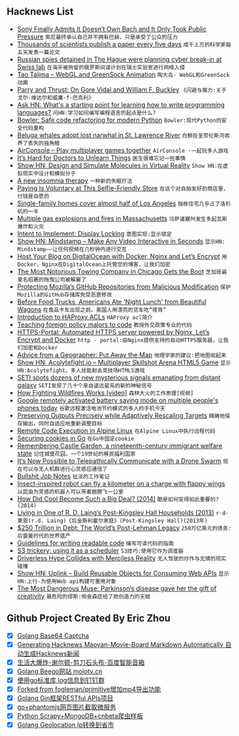 ## Hacknews List


- [Sony Finally Admits It Doesn’t Own Bach and It Only Took Public Pressure](https://www.eff.org/deeplinks/2018/09/sony-finally-admits-it-doesnt-own-bach-and-it-only-took-public-pressure)  `索尼最终承认自己并不拥有巴赫，只是承受了公众的压力`
- [Thousands of scientists publish a paper every five days](https://www.nature.com/articles/d41586-018-06185-8)  `成千上万的科学家每五天发表一篇论文`
- [Russian spies detained in The Hague were planning cyber break-in at Swiss lab](https://www.dutchnews.nl/news/2018/09/russian-spies-detained-in-the-hague-were-planning-cyber-break-in-at-swiss-lab-nrc/)  `在海牙被拘留的俄罗斯间谍计划在瑞士实验室进行网络入侵`
- [Tao Tajima – WebGL and GreenSock Animation](http://taotajima.jp/)  `陶大岛- WebGL和GreenSock动画`
- [Parry and Thrust: On Gore Vidal and William F. Buckley](https://www.laphamsquarterly.org/rivalry-feud/parry-and-thrust)  `《闪避与推力:关于戈尔·维达尔和威廉·f·巴克利》`
- [Ask HN: What&#39;s a starting point for learning how to write programming languages?](item?id=17965917)  `问HN:学习如何编写编程语言的起点是什么?`
- [Bowler: Safe code refactoring for modern Python](https://pybowler.io/)  `Bowler:现代Python的安全代码重构`
- [Beluga whales adopt lost narwhal in St. Lawrence River](https://www.cbc.ca/news/technology/belugas-narwhal-stlawrence-1.4820602)  `白鲸在圣劳伦斯河收养了丢失的独角鲸`
- [AirConsole – Play multiplayer games together](https://www.airconsole.com/welcome)  `AirConsole -一起玩多人游戏`
- [It’s Hard for Doctors to Unlearn Things](https://www.nytimes.com/2018/09/10/upshot/its-hard-for-doctors-to-unlearn-things-thats-costly-for-all-of-us.html)  `医生很难忘记一些事情`
- [Show HN: Design and Simulate Molecules in Virtual Reality](https://store.steampowered.com/app/493430/Nanome/)  `Show HN:在虚拟现实中设计和模拟分子`
- [A new insomnia therapy](https://www.theguardian.com/news/2018/sep/14/finally-a-cure-for-insomnia)  `一种新的失眠疗法`
- [Paying Is Voluntary at This Selfie-Friendly Store](https://www.nytimes.com/2018/09/13/technology/dirty-lemon-drug-store.html)  `在这个对自拍友好的商店里，付钱是自愿的`
- [Single-family homes cover almost half of Los Angeles](https://la.curbed.com/2018/9/10/17827982/single-family-houses-los-angeles-zoning-rules-explained)  `独栋住宅几乎占了洛杉矶的一半`
- [Multiple gas explosions and fires in Massachusetts](https://www.cnn.com/2018/09/13/us/massachusetts-explosions-fires/index.html)  `马萨诸塞州发生多起瓦斯爆炸和火灾`
- [Intent to Implement: Display Locking](https://docs.google.com/document/d/1mSQhTtaYFNy0qv5KifopEYm-ZKAZULnHyNcmKL8J4e0/mobilebasic)  `意图实现:显示锁定`
- [Show HN: Mindstamp – Make Any Video Interactive in Seconds](https://mindstamp.io)  `显示HN: Mindstamp——让任何视频在几秒钟内进行交互`
- [Host Your Blog on DigitalOcean with Docker, Nginx and Let’s Encrypt](https://www.archij.com/host-your-own-blog-on-digitalocean-with-docker-nginx-and-letsencrypt/)  `用Docker、Nginx在DigitalOcean上托管您的博客，让我们加密`
- [The Most Notorious Towing Company in Chicago Gets the Boot](https://www.wsj.com/articles/the-most-notorious-towing-company-in-chicagomaybe-in-americagets-the-boot-1536865780)  `芝加哥最臭名昭著的拖曳公司被解雇了`
- [Protecting Mozilla’s GitHub Repositories from Malicious Modification](https://blog.mozilla.org/security/2018/09/11/protecting-mozillas-github-repositories-from-malicious-modification/)  `保护Mozilla的GitHub存储库免受恶意修改`
- [Before Food Trucks, Americans Ate &#39;Night Lunch&#39; from Beautiful Wagons](https://www.atlasobscura.com/articles/night-lunch-wagon)  `在食品卡车出现之前，美国人用漂亮的货车吃“夜宵”`
- [Introduction to HAProxy ACLs](https://www.haproxy.com/blog/introduction-to-haproxy-acls/)  `HAProxy acl简介`
- [Teaching foreign policy majors to code](https://medium.com/@cfmccormick/teaching-foreign-policy-majors-to-code-2a55bbda6ee0)  `教授外交政策专业的代码`
- [HTTPS-Portal: Automated HTTPS server powered by Nginx, Let’s Encrypt and Docker](https://github.com/SteveLTN/https-portal)  `http - portal:由Nginx提供支持的自动HTTPS服务器，让我们加密和Docker`
- [Advice from a Geographer: Put Away the Map](https://undark.org/article/book-review-bonnett-beyond-the-map/)  `地理学家的建议:把地图收起来`
- [Show HN: Acolytefight.io – Multiplayer Skillshot Arena HTML5 Game](http://acolytefight.io)  `显示HN:Acolytefight。多人技能射击竞技场HTML5游戏`
- [SETI spots dozens of new mysterious signals emanating from distant galaxy](https://techcrunch.com/2018/09/10/seti-neural-networks-spot-dozens-of-new-mysterious-signals-emanating-from-distant-galaxy/)  `SETI发现了几十个来自遥远星系的新的神秘信号`
- [How Fighting Wildfires Works [video]](https://www.youtube.com/watch?v=EodxubsO8EI)  `森林大火的工作原理[视频]`
- [Google remotely activated battery saving mode on multiple people&#39;s phones today](https://www.reddit.com/r/GooglePixel/comments/9fkrvw/is_anyone_elses_power_saving_mode_turning_itself/e5xl907/)  `谷歌远程激活电池节约模式的多人的手机今天`
- [Preserving Outputs Precisely while Adaptively Rescaling Targets](https://deepmind.com/blog/preserving-outputs-precisely-while-adaptively-rescaling-targets/)  `精确地保存输出，同时自适应地重新调整目标`
- [Remote Code Execution in Alpine Linux](https://justi.cz/security/2018/09/13/alpine-apk-rce.html)  `在Alpine Linux中执行远程代码`
- [Securing cookies in Go](https://www.calhoun.io/securing-cookies-in-go/)  `在Go中固定cookie`
- [Remembering Castle Garden, a nineteenth-century immigrant welfare state](https://www.laphamsquarterly.org/roundtable/welcome-new-york)  `记住城堡花园，一个19世纪的移民福利国家`
- [It’s Now Possible to Telepathically Communicate with a Drone Swarm](https://www.defenseone.com/technology/2018/09/its-now-possible-telepathically-communicate-drone-swarm/151068/?oref=d-channeltop)  `现在可以与无人机群进行心灵感应通信了`
- [Bullshit Job Notes](https://acesounderglass.com/2018/09/04/bullshit-job-notes/)  `扯淡的工作笔记`
- [Insect-inspired robot can fly a kilometer on a charge with flappy wings](https://techcrunch.com/2018/09/13/this-insect-inspired-robot-can-fly-a-kilometer-on-a-charge-with-its-flappy-wings/)  `以昆虫为灵感的机器人可以带着翅膀飞一公里`
- [How Did Cool Become Such a Big Deal? (2014)](https://www.neh.gov/humanities/2014/julyaugust/feature/how-did-cool-become-such-big-deal-0)  `酷是如何变得如此重要的?(2014)`
- [Living in One of R. D. Laing’s Post-Kingsley Hall Households (2013)](https://www.madinamerica.com/2013/11/living-one-r-d-laings-post-kingsley-hall-households/)  `r·d·莱恩(r.d. Laing)《后金斯利霍尔家庭》(Post-Kingsley Hall)(2013年)`
- [$250 Trillion in Debt: The World’s Post-Lehman Legacy](https://www.bloomberg.com/graphics/2018-lehman-debt/?srnd=premium)  `250万亿美元的债务:后雷曼时代的世界遗产`
- [Guidelines for writing readable code](https://alemil.com/guidelines-for-writing-readable-code)  `编写可读代码的指南`
- [S3 trickery: using it as a scheduler](https://hackernoon.com/s3-trickery-using-it-as-a-scheduler-c618103b1cf2)  `S3技巧:使用它作为调度器`
- [Driverless Hype Collides with Merciless Reality](https://www.wsj.com/articles/driverless-hype-collides-with-merciless-reality-1536831005)  `无人驾驶的炒作与无情的现实碰撞`
- [Show HN: Uplink – Build Reusable Objects for Consuming Web APIs](https://uplink.readthedocs.io/)  `显示HN:上行-为使用Web api构建可重用对象`
- [The Most Dangerous Muse: Parkinson’s disease gave her the gift of creativity](http://nautil.us/issue/64/the-unseen/the-most-dangerous-muse-rp)  `最危险的缪斯:帕金森症给了她创造力的天赋`

## Github Project Created By Eric Zhou

- [x] [Golang Base64 Captcha](https://github.com/mojocn/base64Captcha)
- [x] [Generating Hacknews Maoyan-Movie-Board Markdown Automatically 自动生成Hacknews新闻](https://github.com/dejavuzhou/md-genie)
- [x] [生活大爆炸-谢尔顿-剪刀石头布-百度智能音箱](https://github.com/mojocn/dueros-bang-game)
- [x] [Golang Beego网站 mojotv.cn](https://github.com/mojocn/www.mojotv.cn)
- [x] [使用go标准库,log信息到钉钉群](https://github.com/mojocn/dooger)
- [x] [Forked from fogleman/primitive增加mp4导出功能](https://github.com/mojocn/primitive)
- [x] [Golang Gin框架RESTful APIs项目](https://github.com/JJJJJJJerk/ezier-golang-web-api-framework)
- [x] [go+phantomjs网页图片截取微服务](https://github.com/mojocn/screen_shot)
- [x] [Python Scrapy+MongoDB+cnbeta爬虫样板](https://github.com/mojocn/scrapy_mongodb_boilerplate_cnbeta)
- [x] [Golang Geolocation Ip转换到省市](https://github.com/mojocn/ip2location)